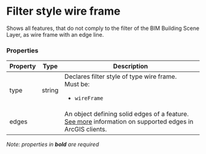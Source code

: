 # Filter style wire frame

Shows all features, that do not comply to the filter of the BIM Building Scene Layer, as wire frame with an edge line.

### Properties

| Property | Type | Description |
| --- | --- | --- |
| type | string | Declares filter style of type wire frame.<div>Must be:<ul><li>`wireFrame`</li></ul></div> |
| edges |  | An object defining solid edges of a feature. [See more](https://developers.arcgis.com/web-scene-specification/objects/edges/) information on supported edges in ArcGIS clients. |

*Note: properties in **bold** are required*

